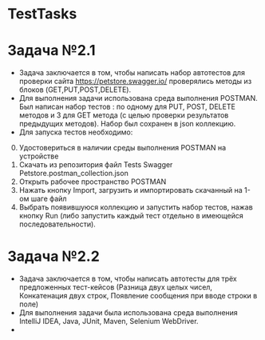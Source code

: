 # TestTasks

# **Задача №2.1**
* Задача заключается в том, чтобы написать набор автотестов для проверки сайта https://petstore.swagger.io/ проверялись методы из блоков (GET,PUT,POST,DELETE). 
* Для выполнения задачи использована среда выполнения POSTMAN. Был написан набор тестов : по одному для PUT, POST, DELETE методов и 3 для GET метода (с целью проверки результатов предыдущих методов). Набор был сохранен в json коллекцию.
* Для запуска тестов необходимо: 
0. Удостовериться в наличии среды выполнения POSTMAN на устройстве
1. Скачать из репозитория файл Tests Swagger Petstore.postman_collection.json
2. Открыть рабочее пространство POSTMAN 
3. Нажать кнопку Import, загрузить и импортировать скачанный на 1-ом шаге файл
4. Выбрать появившуюся коллекцию и запустить набор тестов, нажав кнопку Run (либо запустить каждый тест отдельно в имеющейся последовательности).
# **Задача №2.2**
* Задача заключается в том, чтобы написать автотесты для трёх предложенных тест-кейсов (Разница двух целых чисел, Конкатенация двух строк, Появление сообщения при вводе строки в поле)
* Для выполнения задачи была использована среда выполнения IntelliJ IDEA, Java, JUnit, Maven, Selenium WebDriver.
* 
